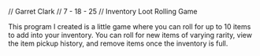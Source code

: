 // Garret Clark
// 7 - 18 - 25 
// Inventory Loot Rolling Game

This program I created is a little game where you can roll for up to 10 items to add into your inventory. You can roll for new items of varying rarity, view the item pickup history, and remove items once the inventory is full. 
